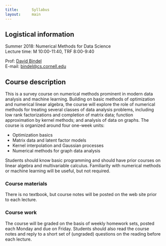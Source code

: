 ```yaml
---
title:      Syllabus
layout:     main
---
```


## Logistical information

Summer 2018: Numerical Methods for Data Science  
Lecture time: M 10:00-11:40, TRF 8:00-9:40  

Prof: [David Bindel](http://www.cs.cornell.edu/~bindel)  
E-mail: <bindel@cs.cornell.edu>  

## Course description

This is a survey course on numerical methods prominent in modern
data analysis and machine learning.  Building on basic methods
of optimization and numerical linear algebra, the course will
explore the role of numerical methods for treating several
classes of data analysis problems, including low rank
factorizations and completion of matrix data; function
approximation by kernel methods; and analysis of data on graphs.
The course is organized around four one-week units:

 - Optimization basics
 - Matrix data and latent factor models
 - Kernel interpolation and Gaussian processes
 - Numerical methods for graph data analysis
 
Students should know basic programming and should have prior courses
on linear algebra and multivariable calculus.  Familiarity with
numerical methods or machine learning will be useful, but not
required.

### Course materials

There is no textbook, but course notes will be posted on the web site
prior to each lecture.

### Course work

The course will be graded on the basis of weekly homework sets,
posted each Monday and due on Friday.
Students should also read the course notes and reply to a short set of
(ungraded) questions on the reading before each lecture.
